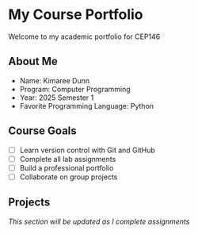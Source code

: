 # My Course Portfolio
 
Welcome to my academic portfolio for CEP146
 
## About Me
- Name: Kimaree Dunn
- Program: Computer Programming
- Year: 2025 Semester 1
- Favorite Programming Language: Python
 
## Course Goals
- [ ] Learn version control with Git and GitHub
- [ ] Complete all lab assignments
- [ ] Build a professional portfolio
- [ ] Collaborate on group projects
 
## Projects
*This section will be updated as I complete assignments*
